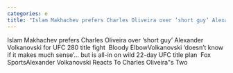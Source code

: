 ```yaml
---
categories: e
title: "Islam Makhachev prefers Charles Oliveira over ‘short guy’ Alexander Volkanovski for UFC 280 title fight  Bloody Elbow"
---
```

Islam Makhachev prefers Charles Oliveira over ‘short guy’ Alexander Volkanovski for UFC 280 title fight&nbsp;&nbsp;Bloody ElbowVolkanovski ‘doesn’t know if it makes much sense’... but is all-in on wild 22-day UFC title plan&nbsp;&nbsp;Fox SportsAlexander Volkanovski Reacts To Charles Oliveira"s Two 